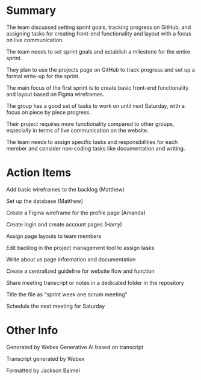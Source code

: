 # Summary

The team discussed setting sprint goals, tracking progress on GitHub, and assigning tasks for creating front-end functionality and layout with a focus on live communication.

The team needs to set sprint goals and establish a milestone for the entire sprint.

They plan to use the projects page on GitHub to track progress and set up a formal write-up for the sprint.

The main focus of the first sprint is to create basic front-end functionality and layout based on Figma wireframes.

The group has a good set of tasks to work on until next Saturday, with a focus on piece by piece progress.

Their project requires more functionality compared to other groups, especially in terms of live communication on the website.

The team needs to assign specific tasks and responsibilities for each member and consider non-coding tasks like documentation and writing.

# Action Items

Add basic wireframes to the backlog (Matthew)

Set up the database (Matthew)

Create a Figma wireframe for the profile page (Amanda)

Create login and create account pages (Harry)

Assign page layouts to team members

Edit backlog in the project management tool to assign tasks

Write about us page information and documentation

Create a centralized guideline for website flow and function

Share meeting transcript or notes in a dedicated folder in the repository

Title the file as "sprint week one scrum meeting"

Schedule the next meeting for Saturday


# Other Info

Generated by Webex Generative AI based on transcript

Transcript generated by Webex

Formatted by Jackson Baimel